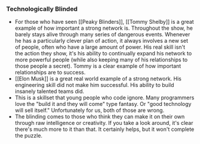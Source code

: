 ### Technologically Blinded
- For those who have seen [[Peaky Blinders]], [[Tommy Shelby]] is a great example of how important a strong network is. Throughout the show, he barely stays alive through many series of dangerous events. Whenever he has a particularly clever plan of action, it always involves a new set of people, often who have a large amount of power. His real skill isn't the action they show, it's his ability to continually expand his network to more powerful people (while also keeping many of his relationships to those people a secret). Tommy is a clear example of how important relationships are to success. 
- [[Elon Musk]] is a great real world example of a strong network. His engineering skill did not make him successful. His ability to build insanely talented teams did.
- This is a skillset that young people who code ignore. Many programmers love the "build it and they will come" type fantasy. Or "good technology will sell itself." Unfortunately for us, both of those are wrong. 
- The blinding comes to those who think they can make it on their own through raw intelligence or creativity. If you take a look around, it's clear there's much more to it than that. It certainly helps, but it won't complete the puzzle. 
